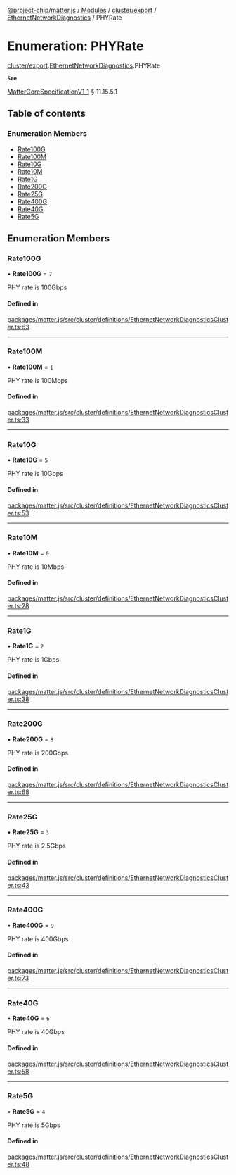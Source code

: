 [@project-chip/matter.js](../README.md) / [Modules](../modules.md) / [cluster/export](../modules/cluster_export.md) / [EthernetNetworkDiagnostics](../modules/cluster_export.EthernetNetworkDiagnostics.md) / PHYRate

# Enumeration: PHYRate

[cluster/export](../modules/cluster_export.md).[EthernetNetworkDiagnostics](../modules/cluster_export.EthernetNetworkDiagnostics.md).PHYRate

**`See`**

[MatterCoreSpecificationV1_1](../interfaces/spec_export.MatterCoreSpecificationV1_1.md) § 11.15.5.1

## Table of contents

### Enumeration Members

- [Rate100G](cluster_export.EthernetNetworkDiagnostics.PHYRate.md#rate100g)
- [Rate100M](cluster_export.EthernetNetworkDiagnostics.PHYRate.md#rate100m)
- [Rate10G](cluster_export.EthernetNetworkDiagnostics.PHYRate.md#rate10g)
- [Rate10M](cluster_export.EthernetNetworkDiagnostics.PHYRate.md#rate10m)
- [Rate1G](cluster_export.EthernetNetworkDiagnostics.PHYRate.md#rate1g)
- [Rate200G](cluster_export.EthernetNetworkDiagnostics.PHYRate.md#rate200g)
- [Rate25G](cluster_export.EthernetNetworkDiagnostics.PHYRate.md#rate25g)
- [Rate400G](cluster_export.EthernetNetworkDiagnostics.PHYRate.md#rate400g)
- [Rate40G](cluster_export.EthernetNetworkDiagnostics.PHYRate.md#rate40g)
- [Rate5G](cluster_export.EthernetNetworkDiagnostics.PHYRate.md#rate5g)

## Enumeration Members

### Rate100G

• **Rate100G** = ``7``

PHY rate is 100Gbps

#### Defined in

[packages/matter.js/src/cluster/definitions/EthernetNetworkDiagnosticsCluster.ts:63](https://github.com/project-chip/matter.js/blob/3adaded6/packages/matter.js/src/cluster/definitions/EthernetNetworkDiagnosticsCluster.ts#L63)

___

### Rate100M

• **Rate100M** = ``1``

PHY rate is 100Mbps

#### Defined in

[packages/matter.js/src/cluster/definitions/EthernetNetworkDiagnosticsCluster.ts:33](https://github.com/project-chip/matter.js/blob/3adaded6/packages/matter.js/src/cluster/definitions/EthernetNetworkDiagnosticsCluster.ts#L33)

___

### Rate10G

• **Rate10G** = ``5``

PHY rate is 10Gbps

#### Defined in

[packages/matter.js/src/cluster/definitions/EthernetNetworkDiagnosticsCluster.ts:53](https://github.com/project-chip/matter.js/blob/3adaded6/packages/matter.js/src/cluster/definitions/EthernetNetworkDiagnosticsCluster.ts#L53)

___

### Rate10M

• **Rate10M** = ``0``

PHY rate is 10Mbps

#### Defined in

[packages/matter.js/src/cluster/definitions/EthernetNetworkDiagnosticsCluster.ts:28](https://github.com/project-chip/matter.js/blob/3adaded6/packages/matter.js/src/cluster/definitions/EthernetNetworkDiagnosticsCluster.ts#L28)

___

### Rate1G

• **Rate1G** = ``2``

PHY rate is 1Gbps

#### Defined in

[packages/matter.js/src/cluster/definitions/EthernetNetworkDiagnosticsCluster.ts:38](https://github.com/project-chip/matter.js/blob/3adaded6/packages/matter.js/src/cluster/definitions/EthernetNetworkDiagnosticsCluster.ts#L38)

___

### Rate200G

• **Rate200G** = ``8``

PHY rate is 200Gbps

#### Defined in

[packages/matter.js/src/cluster/definitions/EthernetNetworkDiagnosticsCluster.ts:68](https://github.com/project-chip/matter.js/blob/3adaded6/packages/matter.js/src/cluster/definitions/EthernetNetworkDiagnosticsCluster.ts#L68)

___

### Rate25G

• **Rate25G** = ``3``

PHY rate is 2.5Gbps

#### Defined in

[packages/matter.js/src/cluster/definitions/EthernetNetworkDiagnosticsCluster.ts:43](https://github.com/project-chip/matter.js/blob/3adaded6/packages/matter.js/src/cluster/definitions/EthernetNetworkDiagnosticsCluster.ts#L43)

___

### Rate400G

• **Rate400G** = ``9``

PHY rate is 400Gbps

#### Defined in

[packages/matter.js/src/cluster/definitions/EthernetNetworkDiagnosticsCluster.ts:73](https://github.com/project-chip/matter.js/blob/3adaded6/packages/matter.js/src/cluster/definitions/EthernetNetworkDiagnosticsCluster.ts#L73)

___

### Rate40G

• **Rate40G** = ``6``

PHY rate is 40Gbps

#### Defined in

[packages/matter.js/src/cluster/definitions/EthernetNetworkDiagnosticsCluster.ts:58](https://github.com/project-chip/matter.js/blob/3adaded6/packages/matter.js/src/cluster/definitions/EthernetNetworkDiagnosticsCluster.ts#L58)

___

### Rate5G

• **Rate5G** = ``4``

PHY rate is 5Gbps

#### Defined in

[packages/matter.js/src/cluster/definitions/EthernetNetworkDiagnosticsCluster.ts:48](https://github.com/project-chip/matter.js/blob/3adaded6/packages/matter.js/src/cluster/definitions/EthernetNetworkDiagnosticsCluster.ts#L48)

